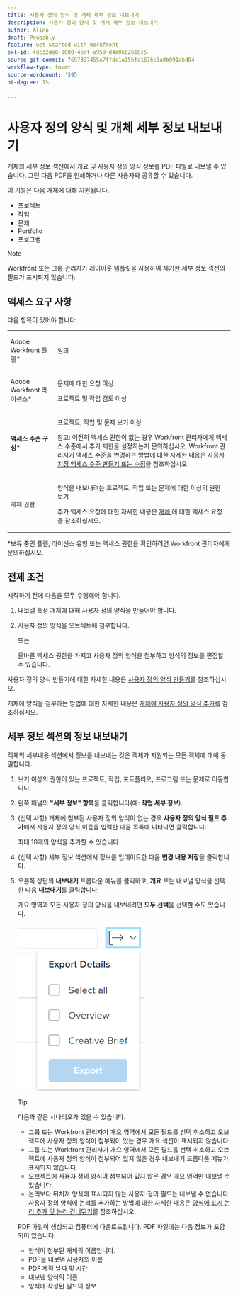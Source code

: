 ```yaml
---
title: 사용자 정의 양식 및 개체 세부 정보 내보내기
description: 사용자 정의 양식 및 개체 세부 정보 내보내기
author: Alina
draft: Probably
feature: Get Started with Workfront
exl-id: 4dc32da0-9680-4b7f-a959-d4a0652618c5
source-git-commit: 7697327455a7ffdc1a15bfa1676c3a0b091abd04
workflow-type: tm+mt
source-wordcount: '595'
ht-degree: 1%

---
```


# 사용자 정의 양식 및 개체 세부 정보 내보내기

개체의 세부 정보 섹션에서 개요 및 사용자 정의 양식 정보를 PDF 파일로 내보낼 수 있습니다. 그런 다음 PDF을 인쇄하거나 다른 사용자와 공유할 수 있습니다.

이 기능은 다음 개체에 대해 지원됩니다.

* 프로젝트
* 작업
* 문제
* Portfolio
* 프로그램

<!--
* Billing records</p> <p>After you open a billing record on a project, you can use the Details area to attach a custom form to the record and fill it out. You can also export billing record information from the Details area.</p> </li>
  -->

>[!NOTE]
>
>Workfront 또는 그룹 관리자가 레이아웃 템플릿을 사용하여 제거한 세부 정보 섹션의 필드가 표시되지 않습니다.

## 액세스 요구 사항

다음 항목이 있어야 합니다.

<table style="table-layout:auto"> 
 <col> 
 <col> 
 <tbody> 
  <tr> 
   <td role="rowheader"> <p>Adobe Workfront 플랜*</p> </td> 
   <td>임의</td> 
  </tr> 
  <tr> 
   <td role="rowheader"> <p>Adobe Workfront 라이센스*</p> </td> 
   <td> <p>문제에 대한 요청 이상</p> <p>프로젝트 및 작업 검토 이상</p> </td> 
  </tr> 
  <tr data-mc-conditions=""> 
   <td role="rowheader"><strong>액세스 수준 구성*</strong> </td> 
   <td> <p>프로젝트, 작업 및 문제 보기 이상</p> <p>참고: 여전히 액세스 권한이 없는 경우 Workfront 관리자에게 액세스 수준에서 추가 제한을 설정하는지 문의하십시오. Workfront 관리자가 액세스 수준을 변경하는 방법에 대한 자세한 내용은 <a href="../../administration-and-setup/add-users/configure-and-grant-access/create-modify-access-levels.md" class="MCXref xref">사용자 지정 액세스 수준 만들기 또는 수정</a>을 참조하십시오.</p> </td> 
  </tr> 
  <tr data-mc-conditions=""> 
   <td role="rowheader"> <p>개체 권한</p> </td> 
   <td> <p>양식을 내보내려는 프로젝트, 작업 또는 문제에 대한 이상의 권한 보기</p> <p>추가 액세스 요청에 대한 자세한 내용은 <a href="../../workfront-basics/grant-and-request-access-to-objects/request-access.md" class="MCXref xref">개체 </a>에 대한 액세스 요청 을 참조하십시오.</p> </td> 
  </tr> 
 </tbody> 
</table>

&#42;보유 중인 플랜, 라이선스 유형 또는 액세스 권한을 확인하려면 Workfront 관리자에게 문의하십시오.

## 전제 조건

시작하기 전에 다음을 모두 수행해야 합니다.

1. 내보낼 특정 개체에 대해 사용자 정의 양식을 만들어야 합니다.
1. 사용자 정의 양식을 오브젝트에 첨부합니다.

   또는

   올바른 액세스 권한을 가지고 사용자 정의 양식을 첨부하고 양식의 정보를 편집할 수 있습니다.

사용자 정의 양식 만들기에 대한 자세한 내용은 [사용자 정의 양식 만들기](/help/quicksilver/administration-and-setup/customize-workfront/create-manage-custom-forms/form-designer/design-a-form/design-a-form.md)를 참조하십시오.

개체에 양식을 첨부하는 방법에 대한 자세한 내용은 [개체에 사용자 정의 양식 추가](../../workfront-basics/work-with-custom-forms/add-a-custom-form-to-an-object.md)를 참조하십시오.

## 세부 정보 섹션의 정보 내보내기

객체의 세부내용 섹션에서 정보를 내보내는 것은 객체가 지원되는 모든 객체에 대해 동일합니다.

1. 보기 이상의 권한이 있는 프로젝트, 작업, 포트폴리오, 프로그램 또는 문제로 이동합니다.
1. 왼쪽 패널의 **&quot;세부 정보&quot; 항목**&#x200B;을 클릭합니다(예: **작업 세부 정보**).
1. (선택 사항) 개체에 첨부된 사용자 정의 양식이 없는 경우 **사용자 정의 양식 필드 추가**&#x200B;에서 사용자 정의 양식 이름을 입력한 다음 목록에 나타나면 클릭합니다.

   최대 10개의 양식을 추가할 수 있습니다.

1. (선택 사항) 세부 정보 섹션에서 정보를 업데이트한 다음 **변경 내용 저장**&#x200B;을 클릭합니다.
1. 오른쪽 상단의 **내보내기** 드롭다운 메뉴를 클릭하고, **개요** 또는 내보낼 양식을 선택한 다음 **내보내기**&#x200B;를 클릭합니다.

   개요 영역과 모든 사용자 정의 양식을 내보내려면 **모두 선택**&#x200B;을 선택할 수도 있습니다.

   ![](assets/export-custom-form-button-menu.png)

   >[!TIP]
   >
   >다음과 같은 시나리오가 있을 수 있습니다.
   >
   >   
   >   
   >   * 그룹 또는 Workfront 관리자가 개요 영역에서 모든 필드를 선택 취소하고 오브젝트에 사용자 정의 양식이 첨부되어 있는 경우 개요 섹션이 표시되지 않습니다.
   >   * 그룹 또는 Workfront 관리자가 개요 영역에서 모든 필드를 선택 취소하고 오브젝트에 사용자 정의 양식이 첨부되어 있지 않은 경우 내보내기 드롭다운 메뉴가 표시되지 않습니다.
   >   * 오브젝트에 사용자 정의 양식이 첨부되어 있지 않은 경우 개요 영역만 내보낼 수 있습니다.
   >   * 논리보다 뒤처져 양식에 표시되지 않는 사용자 정의 필드는 내보낼 수 없습니다. 사용자 정의 양식에 논리를 추가하는 방법에 대한 자세한 내용은 [양식에 표시 논리 추가 및 논리 건너뛰기](/help/quicksilver/administration-and-setup/customize-workfront/create-manage-custom-forms/form-designer/design-a-form/display-skip-logic-form-designer.md)를 참조하십시오.
   >   
   >

   PDF 파일이 생성되고 컴퓨터에 다운로드됩니다. PDF 파일에는 다음 정보가 포함되어 있습니다.

   * 양식이 첨부된 개체의 이름입니다.
   * PDF을 내보낸 사용자의 이름
   * PDF 제작 날짜 및 시간
   * 내보낸 양식의 이름
   * 양식에 작성된 필드의 정보
